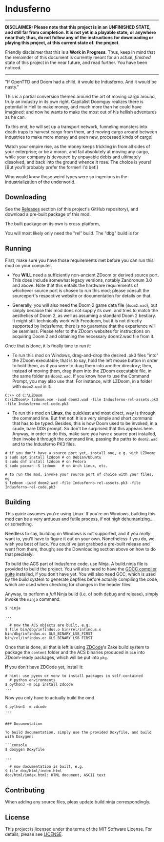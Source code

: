 # Indusferno

----

**DISCLAIMER: Please note that this project is in an UNFINISHED STATE,**
**and still far from completion. It is not yet in a playable state,**
**or anywhere near that; thus, do not follow any of the instructions**
**for downloading or playing this project, at this current state of.**
**the project**.

Friendly disclaimer that this is a **Work in Progress**. Thus, keep in
mind that the remainder of this document is currently meant for an
actual, _finished_ state of this project in the near future, and read
further. You have been noticed.

----

"If OpenTTD and Doom had a child, it would be Indusferno. And it would
be nasty."

This is a partial conversion themed around the art of moving cargo
around, truly an industry in its own right. Capitalist Doomguy realizes
there is potential in Hell to make money, and much more than he could
have imagined; and now he wants to make the most out of his hellish
adventures as he can.

To this end, he will set up a transport network, funneling monsters
into death traps to harvest cargo from them, and moving cargo around
between industries to make more money and even new, processed kinds of
cargo!

Watch your empire rise, as the money keeps trickling in from all sides
of your enterprise; or be a moron, and fail absolutely at moving any
cargo, while your company is devoured by unpayable debts and ultimately
dissolved, and back into the ground whence it rose. The choice is
yours! [But you'll probably prefer the former! I'd bet!]

Who would know those weird types were so ingenious in the
industrialization of the underworld.

## Downloading

See the [Releases](https://github.com/Gustavo6046/Indusferno/releases)
section (of this project's GitHub repository), and download a pre-built
package of this mod.

The built package on its own is cross-platform,

You will most likely only need the "rel" build. The "dbg" build is for


## Running

First, make sure you have those requirements met before you can run
this mod on your computer.

* You **WILL** need a sufficiently non-ancient
ZDoom or derived source port. This does include somewhat legacy
versions, notably Zandronum 3.0 and above. Note that this entails the
hardware requirements of whichever source port is chosen to run this
mod; please consult the sourceport's respective website or
documentation for details on that.

* Generally, you will also need the Doom 2 game data file (`doom2.wad`),
but simply because this mod does not supply its own, and tries to match
the aesthetics of Doom 2, as well as assuming a standard Doom 2
bestiary. It might still technically work with Freedoom, but it is not
directly supported by Indusferno; there is no guarantee that the
experience will be seamless. Please refer to the ZDoom websites for
instructions on acquiring Doom 2 and obtaining the necessary doom2.wad
file from it.

Once that is done, it is finally time to run it:

* To run this mod on Windows, drag-and-drop the desired .pk3 files
"into" the ZDoom executable; that is to say, hold the left mouse button
in order to hold them, as if you were to drag them into another
directory; then, instead of moving them, drag them into the ZDoom
executable file, in the same folder as `doom2.wad`. If you know how
to use the Command Prompt, you may also use that. For instance, with
LZDoom, in a folder with `doom2.wad` in it:

```console
C:\> cd C:\LZDoom
C:\LZDoom\> lzdoom.exe -iwad doom2.wad -file Indusferno-rel-assets.pk3 -file Indusferno-rel-code.pk3
```

* To run this mod on **Linux**, the quickiest and most direct, way is
through the command line. But fret not! It is a very simple and short
command that has to be typed. Besides, this is how Doom used to be
invoked, in a crude, bare DOS prompt. So don't be surprised that
this appears here. Anyway, in order to do this, make sure you have a
source port installed, then invoke it through the command line, passing
the paths to `doom2.wad` and to the Indusferno PK3 files.

```console
# if you don't have a source port yet, install one, e.g. with LZDoom:
$ sudo apt install lzdoom # on Debian/Ubuntu
$ sudo dnf install lzdoom # on Fedora
$ sudo pacman -S lzdoom   # on Arch Linux, etc.

# to run the mod, invoke your source port of choice with your files, eg
$ lzdoom -iwad doom2.wad -file Indusferno-rel-assets.pk3 -file Indusferno-rel-code.pk3
```


## Building

This guide assumes you're using Linux. If you're on Windows, building
this mod can be a very arduous and futile process, if not nigh
dehumanizing... or something.

Needless to say, building on Windows is not supported, and if you
_really_ want to, you'll have to figure it out on your own. Nonetheless
if you do, we wish you best of luck. You could've just grabbed a
pre-built release and went from there, though; see the Downloading
section above on how to do that precisely!

To build the ACS part of Indusferno code, use Ninja. A build.ninja file
is provided to build the project. You will also need to have the
[GDCC compiler suite](https://forum.zdoom.org/viewtopic.php?t=32078)
installed, if you don't have yet. You will also need GCC, which is used
by the build system to generate depfiles before actually compiling the
code, which are used when checking for changes in the header files.

Anyway, to perform a _full_ Ninja build (i.e. of both debug and
release), simply invoke the `ninja` command:

```console
$ ninja

...

  # now the ACS objects are built, e.g.
$ file bin/dbg/infindus.o bin/rel/infindus.o
bin/dbg/infindus.o: GLS_BINARY_LSB_FIRST
bin/rel/infindus.o: GLS_BINARY_LSB_FIRST
```

Once that is done, all that is left is using
[ZDCode](https://github.com/Gustavo6046/ZDCode)'s Zake build system to
package the `content` folder and the ACS binaries produced in `bin`
into ZDoom-ready packages, which will be put into `pkg`.

**If** you don't have ZDCode yet, install it:

```console
# hint: use pyenv or venv to install packages in self-contained
  # python environments
$ python3 -m pip install zdcode
...
```

Now you only have to actually build the omd.

```console
$ python3 -m zdcode
...


### Documentation

To build documentation, simply use the provided Doxyfile, and build
with Doxygen:

```console
$ doxygen Doxyfile

...

  # now documentation is built, e.g.
$ file doc/html/index.html
doc/html/index.html: HTML document, ASCII text
```

## Contributing

When adding any source files, pleas update build.ninja correspondingly.

## License

This project is licensed under the terms of the MIT Software License.
For details, please see [LICENSE](LICENSE).
